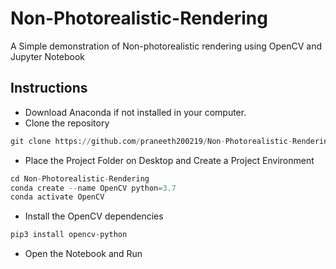 # Non-Photorealistic-Rendering
A Simple demonstration of Non-photorealistic rendering using OpenCV and Jupyter Notebook

## Instructions
- Download Anaconda if not installed in your computer.
- Clone the repository
``` python
git clone https://github.com/praneeth200219/Non-Photorealistic-Rendering.git
```
- Place the Project Folder on Desktop and Create a Project Environment
``` python
cd Non-Photorealistic-Rendering
conda create --name OpenCV python=3.7
conda activate OpenCV
```
- Install the OpenCV dependencies
``` python
pip3 install opencv-python
```
- Open the Notebook and Run
